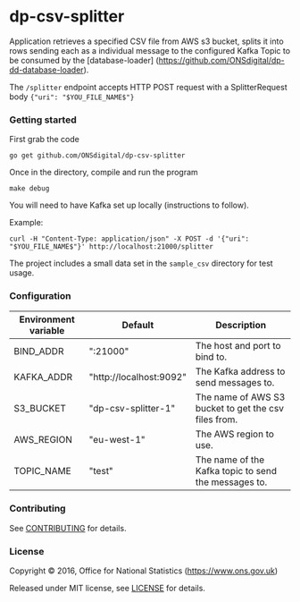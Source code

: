 dp-csv-splitter
================

Application retrieves a specified CSV file from AWS s3 bucket, splits it into rows sending each as a individual message
to the configured Kafka Topic to be consumed by the [database-loader]
(https://github.com/ONSdigital/dp-dd-database-loader).

The ```/splitter``` endpoint accepts HTTP POST request with a SplitterRequest body ```{"uri": "$YOU_FILE_NAME$"}```

### Getting started

First grab the code

`go get github.com/ONSdigital/dp-csv-splitter`

Once in the directory, compile and run the program

```
make debug
```

You will need to have Kafka set up locally (instructions to follow).

Example:
```
curl -H "Content-Type: application/json" -X POST -d '{"uri": "$YOU_FILE_NAME$"}' http://localhost:21000/splitter
```

The project includes a small data set in the `sample_csv` directory for test usage.

### Configuration

| Environment variable | Default                 | Description
| -------------------- | ----------------------- | ----------------------------------------------------
| BIND_ADDR            | ":21000"                | The host and port to bind to.
| KAFKA_ADDR           | "http://localhost:9092" | The Kafka address to send messages to.
| S3_BUCKET            | "dp-csv-splitter-1"     | The name of AWS S3 bucket to get the csv files from.
| AWS_REGION           | "eu-west-1"             | The AWS region to use.
| TOPIC_NAME           | "test"                  | The name of the Kafka topic to send the messages to.

### Contributing

See [CONTRIBUTING](CONTRIBUTING.md) for details.

### License

Copyright ©‎ 2016, Office for National Statistics (https://www.ons.gov.uk)

Released under MIT license, see [LICENSE](LICENSE.md) for details.
